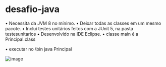 # desafio-java
•	Necessita  da JVM 8 no mínimo.
•	Deixar todas as classes em um mesmo pacote.
•	Inclui testes unitários feitos com a JUnit 5, na pasta testesunitarios 
•	Desenvolvido na IDE Eclipse.
•	 classe main é a Principal.class

•	 executar no \bin java Principal

![image](https://user-images.githubusercontent.com/101021420/156900231-3fad1717-483d-4ba6-abb2-f94831003883.png)

